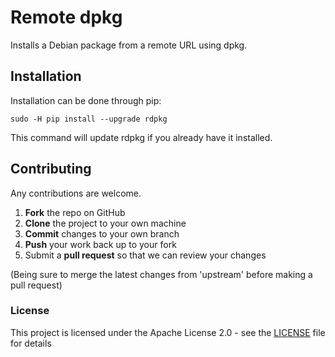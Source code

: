 # Remote dpkg

Installs a Debian package from a remote URL using dpkg.

## Installation

Installation can be done through pip:

```
sudo -H pip install --upgrade rdpkg
```

This command will update rdpkg if you already have it installed.

## Contributing

Any contributions are welcome.

 1. **Fork** the repo on GitHub
 2. **Clone** the project to your own machine
 3. **Commit** changes to your own branch
 4. **Push** your work back up to your fork
 5. Submit a **pull request** so that we can review your changes

(Being sure to merge the latest changes from 'upstream' before making a pull request)

### License

This project is licensed under the Apache License 2.0 - see the [LICENSE](LICENSE) file for details

